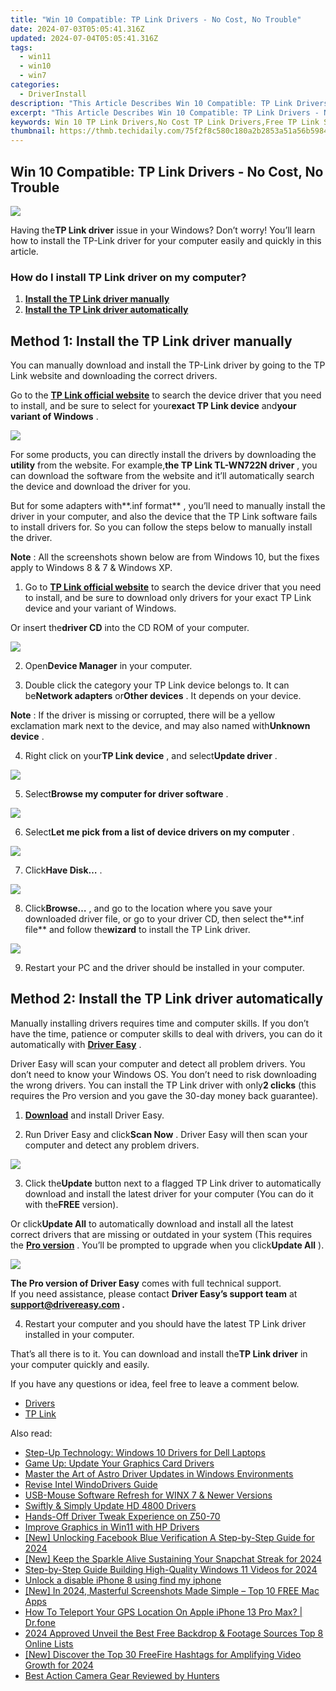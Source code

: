 ```yaml
---
title: "Win 10 Compatible: TP Link Drivers - No Cost, No Trouble"
date: 2024-07-03T05:05:41.316Z
updated: 2024-07-04T05:05:41.316Z
tags:
  - win11
  - win10
  - win7
categories:
  - DriverInstall
description: "This Article Describes Win 10 Compatible: TP Link Drivers - No Cost, No Trouble"
excerpt: "This Article Describes Win 10 Compatible: TP Link Drivers - No Cost, No Trouble"
keywords: Win 10 TP Link Drivers,No Cost TP Link Drivers,Free TP Link Software Updates,Compatible TP Link Drivers Win 10,TP Link USB Drivers,No Trouble Installing Win 10 Drivers,Free TP Link Windows 10 Driver Downloads
thumbnail: https://thmb.techidaily.com/75f2f8c580c180a2b2853a51a56b59840e62a47f848cf8becd199a47e930b0cb.jpg
---
```


## Win 10 Compatible: TP Link Drivers - No Cost, No Trouble

![](https://images.drivereasy.com/wp-content/uploads/2018/03/img_5aaf6837773c1.jpg)

 Having the**TP Link driver** issue in your Windows? Don’t worry! You’ll learn how to install the TP-Link driver for your computer easily and quickly in this article.

### How do I install TP Link driver on my computer?

1. [**Install the TP Link driver manually**](#Way1)
2. [**Install the TP Link driver automatically**](#Way2)

## **Method 1: Install the TP Link driver manually**

 You can manually download and install the TP-Link driver by going to the TP Link website and downloading the correct drivers.

 Go to the **[TP Link official website](https://www.tp-link.com/us/support/download-center)**  to search the device driver that you need to install, and be sure to select for your**exact TP Link device** and**your variant of Windows** .

![](https://images.drivereasy.com/wp-content/uploads/2018/03/img_5aaf6902c6797.jpg)

 For some products, you can directly install the drivers by downloading the **utility**  from the website. For example,**the TP Link TL-WN722N driver** , you can download the software from the website and it’ll automatically search the device and download the driver for you.

 But for some adapters with**.inf format** , you’ll need to manually install the driver in your computer, and also the device that the TP Link software fails to install drivers for. So you can follow the steps below to manually install the driver.

**Note** : All the screenshots shown below are from Windows 10, but the fixes apply to Windows 8 & 7 & Windows XP.

 1) Go to **[TP Link official website](https://www.tp-link.com/us/support/download-center)**  to search the device driver that you need to install, and be sure to download only drivers for your exact TP Link device and your variant of Windows.

 Or insert the**driver CD** into the CD ROM of your computer.

![](https://images.drivereasy.com/wp-content/uploads/2018/03/img_5aaf6941165ea.jpg)

 2) Open**Device Manager** in your computer.

 3) Double click the category your TP Link device belongs to. It can be**Network adapters** or**Other devices** . It depends on your device.

**Note** : If the driver is missing or corrupted, there will be a yellow exclamation mark next to the device, and may also named with**Unknown device** .

 4) Right click on your**TP Link device** , and select**Update driver** .

![](https://images.drivereasy.com/wp-content/uploads/2018/03/img_5aaf6be554ed4.png)

 5) Select**Browse my computer for driver software** .

![](https://images.drivereasy.com/wp-content/uploads/2018/03/img_5aaf6c11ca610.png)

 6) Select**Let me pick from a list of device drivers on my computer** .

![](https://images.drivereasy.com/wp-content/uploads/2018/03/img_5aaf6c2d3cfef.png)

 7) Click**Have Disk…** .

![](https://images.drivereasy.com/wp-content/uploads/2018/03/img_5aaf6c55eb41f.png)

 8) Click**Browse…** , and go to the location where you save your downloaded driver file, or go to your driver CD, then select the**.inf file** and follow the**wizard** to install the TP Link driver.

![](https://images.drivereasy.com/wp-content/uploads/2018/03/img_5aaf6c7fd82de.png)

9) Restart your PC and the driver should be installed in your computer.

## **Method 2: Install the TP Link driver automatically**

 Manually installing drivers requires time and computer skills. If you don’t have the time, patience or computer skills to deal with drivers, you can do it automatically with **[Driver Easy](https://tools.techidaily.com/drivereasy/download/)**  .

 Driver Easy will scan your computer and detect all problem drivers. You don’t need to know your Windows OS. You don’t need to risk downloading the wrong drivers. You can install the TP Link driver with only**2 clicks** (this requires the Pro version and you gave the 30-day money back guarantee).

 1) **[Download](https://tools.techidaily.com/drivereasy/download/)**  and install Driver Easy.

 2) Run Driver Easy and click**Scan Now** . Driver Easy will then scan your computer and detect any problem drivers.

![](https://images.drivereasy.com/wp-content/uploads/2018/03/img_5aaf64dfd0186.png)

 3) Click the**Update** button next to a flagged TP Link driver to automatically download and install the latest driver for your computer (You can do it with the**FREE** version).

 Or click**Update All** to automatically download and install all the latest correct drivers that are missing or outdated in your system (This requires the **[Pro version](https://tools.techidaily.com/drivereasy/download/)**  . You’ll be prompted to upgrade when you click**Update All** ).

![](https://images.drivereasy.com/wp-content/uploads/2018/03/img_5aaf668c997a8.jpg)

**The Pro version of Driver Easy** comes with full technical support.  
 If you need assistance, please contact **Driver Easy’s support team** at **[support@drivereasy.com](mailto:support@drivereasy.com) .**

 4) Restart your computer and you should have the latest TP Link driver installed in your computer.

 That’s all there is to it. You can download and install the**TP Link driver** in your computer quickly and easily.

If you have any questions or idea, feel free to leave a comment below.

* [Drivers](https://tools.techidaily.com/drivereasy/download/)
* [TP Link](https://store.drivereasy.com/order/cart.php?PRODS=4731822&QTY=1&AFFILIATE=108875)

<ins class="adsbygoogle"
     style="display:block"
     data-ad-format="autorelaxed"
     data-ad-client="ca-pub-7571918770474297"
     data-ad-slot="1223367746"></ins>



<ins class="adsbygoogle"
     style="display:block"
     data-ad-client="ca-pub-7571918770474297"
     data-ad-slot="8358498916"
     data-ad-format="auto"
     data-full-width-responsive="true"></ins>

<span class="atpl-alsoreadstyle">Also read:</span>
<div><ul>
<li><a href="https://driver-install.techidaily.com/step-up-technology-windows-10-drivers-for-dell-laptops/"><u>Step-Up Technology: Windows 10 Drivers for Dell Laptops</u></a></li>
<li><a href="https://driver-install.techidaily.com/game-up-update-your-graphics-card-drivers/"><u>Game Up: Update Your Graphics Card Drivers</u></a></li>
<li><a href="https://driver-install.techidaily.com/master-the-art-of-astro-driver-updates-in-windows-environments/"><u>Master the Art of Astro Driver Updates in Windows Environments</u></a></li>
<li><a href="https://driver-install.techidaily.com/revise-intel-windodrivers-guide/"><u>Revise Intel WindoDrivers Guide</u></a></li>
<li><a href="https://driver-install.techidaily.com/usb-mouse-software-refresh-for-winx-7-and-newer-versions/"><u>USB-Mouse Software Refresh for WINX 7 & Newer Versions</u></a></li>
<li><a href="https://driver-install.techidaily.com/swiftly-and-simply-update-hd-4800-drivers/"><u>Swiftly & Simply Update HD 4800 Drivers</u></a></li>
<li><a href="https://driver-install.techidaily.com/hands-off-driver-tweak-experience-on-z50-70/"><u>Hands-Off Driver Tweak Experience on Z50-70</u></a></li>
<li><a href="https://driver-install.techidaily.com/improve-graphics-in-win11-with-hp-drivers/"><u>Improve Graphics in Win11 with HP Drivers</u></a></li>
<li><a href="https://facebook-video-recording.techidaily.com/new-unlocking-facebook-blue-verification-a-step-by-step-guide-for-2024/"><u>[New] Unlocking Facebook Blue Verification  A Step-by-Step Guide for 2024</u></a></li>
<li><a href="https://snapchat-videos.techidaily.com/new-keep-the-sparkle-alive-sustaining-your-snapchat-streak-for-2024/"><u>[New] Keep the Sparkle Alive  Sustaining Your Snapchat Streak for 2024</u></a></li>
<li><a href="https://extra-support.techidaily.com/step-by-step-guide-building-high-quality-windows-11-videos-for-2024/"><u>Step-by-Step Guide  Building High-Quality Windows 11 Videos for 2024</u></a></li>
<li><a href="https://techidaily.com/unlock-a-disable-iphone-8-using-find-my-iphone-by-drfone-ios-unlock-ios-unlock/"><u>Unlock a disable iPhone 8 using find my iphone</u></a></li>
<li><a href="https://screen-video-capture.techidaily.com/new-in-2024-masterful-screenshots-made-simple-top-10-free-mac-apps/"><u>[New] In 2024, Masterful Screenshots Made Simple – Top 10 FREE Mac Apps</u></a></li>
<li><a href="https://change-location.techidaily.com/how-to-teleport-your-gps-location-on-apple-iphone-13-pro-max-drfone-by-drfone-virtual-ios/"><u>How To Teleport Your GPS Location On Apple iPhone 13 Pro Max? | Dr.fone</u></a></li>
<li><a href="https://youtube-help.techidaily.com/2024-approved-unveil-the-best-free-backdrop-and-footage-sources-top-8-online-lists/"><u>2024 Approved  Unveil the Best Free Backdrop & Footage Sources  Top 8 Online Lists</u></a></li>
<li><a href="https://facebook-video-footage.techidaily.com/new-discover-the-top-30-freefire-hashtags-for-amplifying-video-growth-for-2024/"><u>[New] Discover the Top 30 FreeFire Hashtags for Amplifying Video Growth for 2024</u></a></li>
<li><a href="https://vp-tips.techidaily.com/best-action-camera-gear-reviewed-by-hunters/"><u>Best Action Camera Gear Reviewed by Hunters</u></a></li>
</ul></div>
